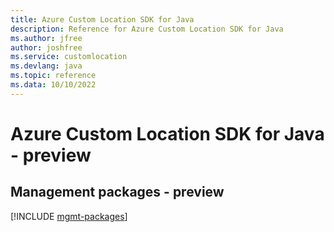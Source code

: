 ```yaml
---
title: Azure Custom Location SDK for Java
description: Reference for Azure Custom Location SDK for Java
ms.author: jfree
author: joshfree
ms.service: customlocation
ms.devlang: java
ms.topic: reference
ms.data: 10/10/2022
---
```

# Azure Custom Location SDK for Java - preview

## Management packages - preview
[!INCLUDE [mgmt-packages](custom-location-mgmt-index.md)]
